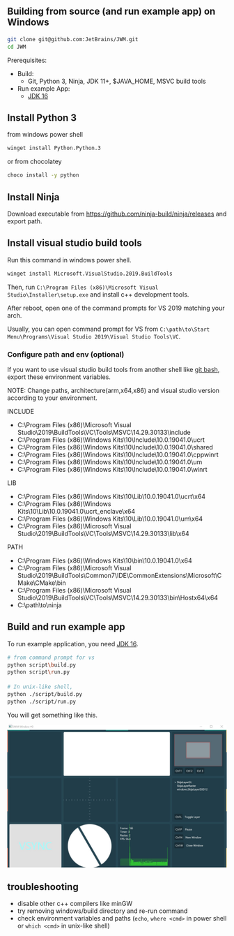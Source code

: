## Building from source (and run example app) on Windows

```sh
git clone git@github.com:JetBrains/JWM.git
cd JWM
```

Prerequisites:

- Build:
  - Git,  Python 3, Ninja, JDK 11+, $JAVA_HOME, MSVC build tools
- Run example App:
  - [JDK 16](https://jdk.java.net/16/)


## Install Python 3

from windows power shell

```sh
winget install Python.Python.3
```

or from chocolatey
```sh
choco install -y python
```
## Install Ninja

Download executable from https://github.com/ninja-build/ninja/releases and export path.

## Install visual studio build tools

Run this command in windows power shell.

```sh
winget install Microsoft.VisualStudio.2019.BuildTools
```

Then, run `C:\Program Files (x86)\Microsoft Visual Studio\Installer\setup.exe` and install c++ development tools.

After reboot, open one of the command prompts for VS 2019 matching your arch.

Usually, you can open command prompt for VS from `C:\path\to\Start Menu\Programs\Visual Studio 2019\Visual Studio Tools\VC`.

### Configure path and env (optional)

If you want to use visual studio build tools from another shell like [git bash](https://gitforwindows.org/), export these environment variables.

NOTE: Change paths, architecture(arm,x64,x86) and visual studio version according to your environment.

INCLUDE

- C:\Program Files (x86)\Microsoft Visual Studio\2019\BuildTools\VC\Tools\MSVC\14.29.30133\include
- C:\Program Files (x86)\Windows Kits\10\Include\10.0.19041.0\ucrt
- C:\Program Files (x86)\Windows Kits\10\Include\10.0.19041.0\shared
- C:\Program Files (x86)\Windows Kits\10\Include\10.0.19041.0\cppwinrt
- C:\Program Files (x86)\Windows Kits\10\Include\10.0.19041.0\um
- C:\Program Files (x86)\Windows Kits\10\Include\10.0.19041.0\winrt

LIB

- C:\Program Files (x86)\Windows Kits\10\Lib\10.0.19041.0\ucrt\x64
- C:\Program Files (x86)\Windows Kits\10\Lib\10.0.19041.0\ucrt_enclave\x64
- C:\Program Files (x86)\Windows Kits\10\Lib\10.0.19041.0\um\x64
- C:\Program Files (x86)\Microsoft Visual Studio\2019\BuildTools\VC\Tools\MSVC\14.29.30133\lib\x64

PATH
- C:\Program Files (x86)\Windows Kits\10\bin\10.0.19041.0\x64
- C:\Program Files (x86)\Microsoft Visual Studio\2019\BuildTools\Common7\IDE\CommonExtensions\Microsoft\CMake\CMake\bin
- C:\Program Files (x86)\Microsoft Visual Studio\2019\BuildTools\VC\Tools\MSVC\14.29.30133\bin\Hostx64\x64
- C:\path\to\ninja

## Build and run example app
To run example application, you need  [JDK 16](https://jdk.java.net/16/).


```sh
# from command prompt for vs
python script\build.py
python script\run.py

# In unix-like shell,
python ./script/build.py
python ./script/run.py
```
You will get something like this.

![example application](./example_app.jpg)

## troubleshooting
- disable other c++ compilers like minGW
- try removing windows/build directory and re-run command
- check environment variables and paths (`echo`, `where <cmd>` in power shell or `which <cmd>` in unix-like shell)


